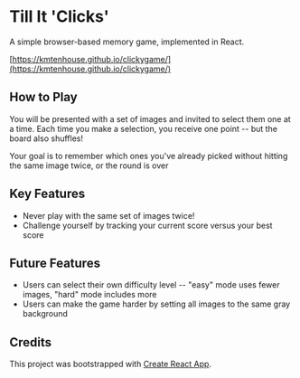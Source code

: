 # Till It 'Clicks'
A simple browser-based memory game, implemented in React.

[https://kmtenhouse.github.io/clickygame/](https://kmtenhouse.github.io/clickygame/)

## How to Play
You will be presented with a set of images and invited to select them one at a time. Each time you make a selection, you receive one point -- but the board also shuffles!  

Your goal is to remember which ones you've already picked without hitting the same image twice, or the round is over

## Key Features 
* Never play with the same set of images twice!
* Challenge yourself by tracking your current score versus your best score

## Future Features
* Users can select their own difficulty level -- "easy" mode uses fewer images, "hard" mode includes more
* Users can make the game harder by setting all images to the same gray background

## Credits
This project was bootstrapped with [Create React App](https://github.com/facebook/create-react-app).
